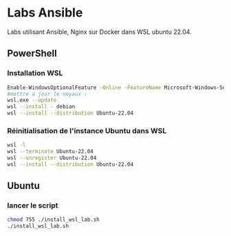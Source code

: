 # Labs Ansible

Labs utilisant Ansible, Nginx sur Docker dans WSL ubuntu 22.04.

## PowerShell

### Installation WSL

```bash
Enable-WindowsOptionalFeature -Online -FeatureName Microsoft-Windows-Subsystem-Linux
#mettre a jour le noyaux :
wsl.exe --update
wsl --install - debian
wsl --install --distribution Ubuntu-22.04
```

### Réinitialisation de l'instance Ubuntu dans WSL
```bash
wsl -l
wsl --terminate Ubuntu-22.04
wsl --unregister Ubuntu-22.04
wsl --install --distribution Ubuntu-22.04
```

## Ubuntu
### lancer le script
```bash
chmod 755 ./install_wsl_lab.sh
./install_wsl_lab.sh
```
